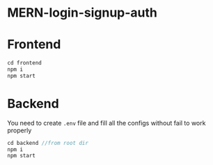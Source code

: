 # MERN-login-signup-auth

# Frontend
```js
cd frontend
npm i
npm start
```
# Backend

You need to create `.env` file and fill all the configs without fail to work properly 

```js
cd backend //from root dir
npm i 
npm start
```
